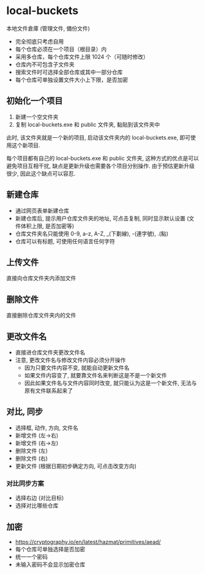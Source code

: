 # local-buckets

本地文件倉庫 (管理文件, 備份文件)

- 完全彻底只考虑自用
- 每个仓库必须在一个项目（根目录）内
- 采用多仓库，每个仓库文件上限 1024 个（可随时修改）
- 仓库内不可包含子文件夹
- 搜索文件时可选择全部仓库或其中一部分仓库
- 每个仓库可单独设置文件大小上下限，是否加密

## 初始化一个项目

1. 新建一个空文件夹
2. 复制 local-buckets.exe 和 public 文件夹, 黏贴到该文件夹中

此时, 该文件夹就是一个新的项目, 启动该文件夹内的 local-buckets.exe, 即可使用这个新项目.

每个项目都有自己的 local-buckets.exe 和 public 文件夹, 这种方式的优点是可以避免项目互相干扰, 缺点是更新升级也需要各个项目分别操作. 由于预估更新升级很少, 因此这个缺点可以容忍.

## 新建仓库

- 通过网页表单新建仓库
- 新建仓库后, 提示用户仓库文件夹的地址, 可点击复制, 同时显示默认设置 (文件体积上限, 是否加密等)
- 仓库文件夹名只能使用 0-9, a-z, A-Z, _(下劃線), -(連字號), .(點)
- 仓库可以有标题, 可使用任何语言任何字符

## 上传文件

直接向仓库文件夹内添加文件

## 删除文件

直接删除仓库文件夹内的文件

## 更改文件名

- 直接进仓库文件夹更改文件名
- 注意, 更改文件名与修改文件内容必须分开操作
  - 因为只要文件内容不变, 就能自动更新文件名
  - 如果文件内容变了, 就要靠文件名来判断这是不是一个新文件
  - 因此如果文件名与文件内容同时改变, 就只能认为这是一个新文件, 无法与原有文件联系起来了

## 对比, 同步

- 选择框, 动作, 方向, 文件名
- 新增文件 (左→右)
- 新增文件 (右→左)
- 删除文件 (左)
- 删除文件 (右)
- 更新文件 (根据日期初步确定方向, 可点击改变方向)

### 对比同步方案

- 选择右边 (对比目标)
- 选择对比哪些仓库

## 加密

- <https://cryptography.io/en/latest/hazmat/primitives/aead/>
- 每个仓库可单独选择是否加密
- 统一一个密码
- 未输入密码不会显示加密仓库
